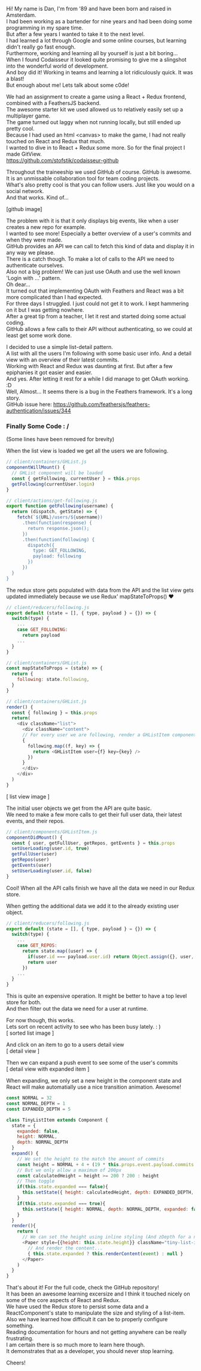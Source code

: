 Hi! My name is Dan, I'm from '89 and have been born and raised in Amsterdam.  
I had been working as a bartender for nine years and had been doing some programming in my spare time.  
But after a few years I wanted to take it to the next level.  
I had learned a lot through Google and some online courses, but learning didn't really go fast enough.  
Furthermore, working and learning all by yourself is just a bit boring...  
When I found Codaisseur it looked quite promising to give me a slingshot into the wonderful world of development.  
And boy did it! Working in teams and learning a lot ridiculously quick. It was a blast!  
But enough about me! Lets talk about some c0de!  

We had an assignment to create a game using a React + Redux frontend, combined with a FeathersJS backend.  
The awesome starter kit we used allowed us to relatively easily set up a multiplayer game.  
The game turned out laggy when not running locally, but still ended up pretty cool.  
Because I had used an html \<canvas> to make the game, I had not really touched on React and Redux that much.  
I wanted to dive in to React + Redux some more. So for the final project I made GitView.  
https://github.com/stofstik/codaisseur-github  

Throughout the traineeship we used GitHub of course. GitHub is awesome.  
It is an unmissable collaboration tool for team coding projects.  
What's also pretty cool is that you can follow users. Just like you would on a social network.  
And that works. Kind of...  

[github image]  

The problem with it is that it only displays big events, like when a user creates a new repo for example.  
I wanted to see more! Especially a better overview of a user's commits and when they were made.  
GitHub provides an API we can call to fetch this kind of data and display it in any way we please.  
There is a catch though. To make a lot of calls to the API we need to authenticate ourselves.  
Also not a big problem! We can just use OAuth and use the well known 'Login with ...' pattern.  
Oh dear...  
It turned out that implementing OAuth with Feathers and React was a bit more complicated than I had expected.  
For three days I struggled. I just could not get it to work. I kept hammering on it but I was getting nowhere.  
After a great tip from a teacher, I let it rest and started doing some actual coding.  
GitHub allows a few calls to their API without authenticating, so we could at least get some work done.  

I decided to use a simple list-detail pattern.  
A list with all the users I'm following with some basic user info. And a detail view with an overview of their latest commits.  
Working with React and Redux was daunting at first. But after a few epiphanies it got easier and easier.  
And yes. After letting it rest for a while I did manage to get OAuth working. :D  
Well, Almost... It seems there is a bug in the Feathers framework. It's a long story.  
GitHub issue here: https://github.com/feathersjs/feathers-authentication/issues/344  

### Finally Some Code : /
(Some lines have been removed for brevity)  

When the list view is loaded we get all the users we are following.
```javascript
// client/containers/GHList.js
componentWillMount() {
  // GHList component will be loaded
  const { getFollowing, currentUser } = this.props
  getFollowing(currentUser.login)
}

// client/actions/get-following.js
export function getFollowing(username) {
  return (dispatch, getState) => {
    fetch(`${URL}/users/${username})
      .then(function(response) {
        return response.json();
      })
      .then(function(following) {
        dispatch({
          type: GET_FOLLOWING,
          payload: following
        })
      })
  }
}
```

The redux store gets populated with data from the API and the list view gets updated immediately because we use Redux' mapStateToProps() ♥
```javascript
// client/reducers/following.js
export default (state = [], { type, payload } = {}) => {
  switch(type) {
    ...
    case GET_FOLLOWING:
      return payload
    ...
  }
}

// client/containers/GHList.js
const mapStateToProps = (state) => {
  return {
    following: state.following,
  }
}

// client/containers/GHList.js
render() {
  const { following } = this.props
  return(
    <div className="list">
      <div className="content">
      // For every user we are following, render a GHListItem component
      {
        following.map((f, key) => {
          return <GHListItem user={f} key={key} />
        })
      }
      </div>
    </div>
  )
}
```

[ list view image ]

The initial user objects we get from the API are quite basic.  
We need to make a few more calls to get their full user data, their latest events, and their repos.
```javascript
// client/components/GHListItem.js
componentDidMount() {
  const { user, getFullUser, getRepos, getEvents } = this.props
  setUserLoading(user.id, true)
  getFullUser(user)
  getRepos(user)
  getEvents(user)
  setUserLoading(user.id, false)
}
```
Cool! When all the API calls finish we have all the data we need in our Redux store.  

When getting the additional data we add it to the already existing user object.
```javascript
// client/reducers/following.js
export default (state = [], { type, payload } = {}) => {
  switch(type) {
    ...
    case GET_REPOS:
      return state.map((user) => {
        if(user.id === payload.user.id) return Object.assign({}, user, { repos: payload.repositories })
        return user
      })
    ...
  }
}
```
This is quite an expensive operation. It might be better to have a top level store for both.  
And then filter out the data we need for a user at runtime.  

For now though, this works.  
Lets sort on recent activity to see who has been busy lately. : )  
[ sorted list image ]  

And click on an item to go to a users detail view  
[ detail view ]  

Then we can expand a push event to see some of the user's commits  
[ detail view with expanded item ]  

When expanding, we only set a new height in the component state and React will make automatially use a nice transition animation. Awesome!
```javascript
const NORMAL = 32
const NORMAL_DEPTH = 1
const EXPANDED_DEPTH = 5

class TinyListItem extends Component {
  state = {
    expanded: false,
    height: NORMAL,
    depth: NORMAL_DEPTH
  }
  expand() {
    // We set the height to the match the amount of commits
    const height = NORMAL + 4 + (19 * this.props.event.payload.commits.length)
    // But we only allow a maximum of 200px
    const calculatedHeight = height >= 200 ? 200 : height
    // Then toggle
    if(this.state.expanded === false){
      this.setState({ height: calculatedHeight, depth: EXPANDED_DEPTH, expanded: true })
    }
    if(this.state.expanded === true){
      this.setState({ height: NORMAL, depth: NORMAL_DEPTH, expanded: false })
    }
  }
  render(){
    return (
      // We can set the height using inline styling (And zDepth for a nice shaddow effect from MaterialUI)
      <Paper style={{height: this.state.height}} className="tiny-list-item" zDepth={this.state.depth}>
        // And render the content...
        { this.state.expanded ? this.renderContent(event) : null }
      </Paper>
    )
  }
}
```

That's about it! For the full code, check the GitHub repository!  
It has been an awesome learning excersize and I think it touched nicely on some of the core aspects of React and Redux.  
We have used the Redux store to persist some data and a ReactComponent's state to manipulate the size and styling of a list-item.  
Also we have learned how difficult it can be to properly configure something.  
Reading documentation for hours and not getting anywhere can be really frustrating.  
I am certain there is so much more to learn here though.  
It demonstrates that as a developer, you should never stop learning.  

Cheers!
